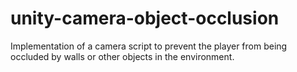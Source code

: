 # unity-camera-object-occlusion
Implementation of a camera script to prevent the player from being occluded by walls or other objects in the environment.
